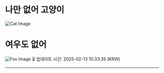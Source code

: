 
# 나만 없어 고양이

![Cat Image](https://cdn2.thecatapi.com/images/MTYxOTkxMQ.jpg)

# 여우도 없어
![Fox Image](https://randomfox.ca/images/40.jpg)
⏳ 업데이트 시간: 2025-02-13 10:33:35 (KRW)

---
